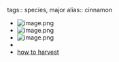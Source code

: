 tags:: species, major
alias:: cinnamon

- ![image.png](https://peach-geographical-bat-397.mypinata.cloud/ipfs/QmViy3gvZDRdoexz6oKLUuSJtCPMFcrbfpJ7fByPd39vYL)
- ![image.png](https://peach-geographical-bat-397.mypinata.cloud/ipfs/QmZv7vaBfQVyLWvVMPxKhtbZNwevyKQs3ya9dBK3nLuj6s)
- ![image.png](https://peach-geographical-bat-397.mypinata.cloud/ipfs/QmeRpYZzw6gZL1DPuuFGdBc7L4Cy6jPHpfSP6PLUJcuTum)
-
- [how to harvest](https://www.youtube.com/watch?v=4rHOBhHwx7g)